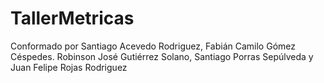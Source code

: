 # TallerMetricas
Conformado por Santiago Acevedo Rodriguez, Fabián Camilo Gómez Céspedes. Robinson José Gutiérrez Solano, Santiago Porras Sepúlveda y Juan Felipe Rojas Rodriguez
